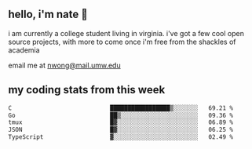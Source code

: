 ## hello, i'm nate 👋
i am currently a college student living in virginia. i've got a few cool open source projects, with more to come once i'm free from the shackles of academia 
 
email me at nwong@mail.umw.edu

## my coding stats from this week
<!--START_SECTION:waka-->

```txt
C                            █████████████████▒░░░░░░░   69.21 %
Go                           ██▒░░░░░░░░░░░░░░░░░░░░░░   09.36 %
tmux                         █▓░░░░░░░░░░░░░░░░░░░░░░░   06.89 %
JSON                         █▓░░░░░░░░░░░░░░░░░░░░░░░   06.25 %
TypeScript                   ▓░░░░░░░░░░░░░░░░░░░░░░░░   02.49 %
```

<!--END_SECTION:waka-->
